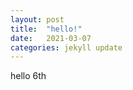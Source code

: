```yaml
---
layout: post
title:  "hello!"
date:   2021-03-07
categories: jekyll update
---
```



hello 6th